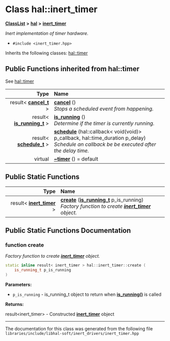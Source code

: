 

# Class hal::inert\_timer



[**ClassList**](annotated.md) **>** [**hal**](namespacehal.md) **>** [**inert\_timer**](classhal_1_1inert__timer.md)



_Inert implementation of timer hardware._ 

* `#include <inert_timer.hpp>`



Inherits the following classes: [hal::timer](classhal_1_1timer.md)
























































## Public Functions inherited from hal::timer

See [hal::timer](classhal_1_1timer.md)

| Type | Name |
| ---: | :--- |
|  result&lt; [**cancel\_t**](structhal_1_1timer_1_1cancel__t.md) &gt; | [**cancel**](#function-cancel) () <br>_Stops a scheduled event from happening._  |
|  result&lt; [**is\_running\_t**](structhal_1_1timer_1_1is__running__t.md) &gt; | [**is\_running**](#function-is_running) () <br>_Determine if the timer is currently running._  |
|  result&lt; [**schedule\_t**](structhal_1_1timer_1_1schedule__t.md) &gt; | [**schedule**](#function-schedule) (hal::callback&lt; void(void)&gt; p\_callback, hal::time\_duration p\_delay) <br>_Schedule an callback be be executed after the delay time._  |
| virtual  | [**~timer**](#function-timer) () = default<br> |


## Public Static Functions

| Type | Name |
| ---: | :--- |
|  result&lt; [**inert\_timer**](classhal_1_1inert__timer.md) &gt; | [**create**](#function-create) ([**is\_running\_t**](structhal_1_1timer_1_1is__running__t.md) p\_is\_running) <br>_Factory function to create_ [_**inert\_timer**_](classhal_1_1inert__timer.md) _object._ |




















































## Public Static Functions Documentation




### function create 

_Factory function to create_ [_**inert\_timer**_](classhal_1_1inert__timer.md) _object._
```C++
static inline result< inert_timer > hal::inert_timer::create (
    is_running_t p_is_running
) 
```





**Parameters:**


* `p_is_running` - is\_running\_t object to return when [**is\_running()**](classhal_1_1timer.md#function-is_running) is called 



**Returns:**

result&lt;inert\_timer&gt; - Constructed [**inert\_timer**](classhal_1_1inert__timer.md) object 





        

------------------------------
The documentation for this class was generated from the following file `libraries/include/libhal-soft/inert_drivers/inert_timer.hpp`

